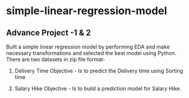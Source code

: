 # simple-linear-regression-model

## Advance Project -1 & 2

Built a simple linear regression model by performing EDA and make necessary transformations and selected the best model using Python.
There are two datasets in zip file format- 
1. Delivery Time 
	Objective  - Is to predict the Delivery time using Sorting time

2. Salary Hike
	Objective -  Is to build a prediction model for Salary Hike.
